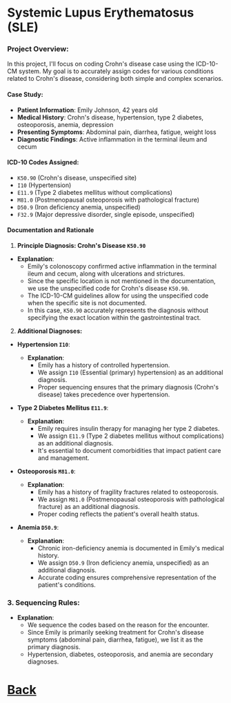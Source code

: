 # Systemic Lupus Erythematosus (SLE)


### Project Overview:
In this project, I'll focus on coding Crohn's disease case using the ICD-10-CM system. My goal is to accurately assign codes for various conditions related to Crohn's disease, considering both simple and complex scenarios.


#### Case Study:
   - **Patient Information**: Emily Johnson, 42 years old
   - **Medical History**: Crohn's disease, hypertension, type 2 diabetes, osteoporosis, anemia, depression
   - **Presenting Symptoms**: Abdominal pain, diarrhea, fatigue, weight loss
   - **Diagnostic Findings**: Active inflammation in the terminal ileum and cecum
   
#### ICD-10 Codes Assigned:
- `K50.90` (Crohn's disease, unspecified site)
- `I10` (Hypertension)
- `E11.9` (Type 2 diabetes mellitus without complications)
- `M81.0` (Postmenopausal osteoporosis with pathological fracture)
- `D50.9` (Iron deficiency anemia, unspecified)
- `F32.9` (Major depressive disorder, single episode, unspecified)


#### Documentation and Rationale
1. **Principle Diagnosis: Crohn's Disease `K50.90`**
- **Explanation**:
  - Emily's colonoscopy confirmed active inflammation in the terminal ileum and cecum, along with ulcerations and strictures.
  - Since the specific location is not mentioned in the documentation, we use the unspecified code for Crohn's disease `K50.90`.
  - The ICD-10-CM guidelines allow for using the unspecified code when the specific site is not documented.
  - In this case, `K50.90` accurately represents the diagnosis without specifying the exact location within the gastrointestinal tract.

2. **Additional Diagnoses:**
- **Hypertension `I10`**:
  - **Explanation**:
    - Emily has a history of controlled hypertension.
    - We assign `I10` (Essential (primary) hypertension) as an additional diagnosis.
    - Proper sequencing ensures that the primary diagnosis (Crohn's disease) takes precedence over hypertension.

- **Type 2 Diabetes Mellitus `E11.9`**:
  - **Explanation**:
    - Emily requires insulin therapy for managing her type 2 diabetes.
    - We assign `E11.9` (Type 2 diabetes mellitus without complications) as an additional diagnosis.
    - It's essential to document comorbidities that impact patient care and management.

- **Osteoporosis `M81.0`**:
  - **Explanation**:
    - Emily has a history of fragility fractures related to osteoporosis.
    - We assign `M81.0` (Postmenopausal osteoporosis with pathological fracture) as an additional diagnosis.
    - Proper coding reflects the patient's overall health status.

- **Anemia `D50.9`**:
  - **Explanation**:
    - Chronic iron-deficiency anemia is documented in Emily's medical history.
    - We assign `D50.9` (Iron deficiency anemia, unspecified) as an additional diagnosis.
    - Accurate coding ensures comprehensive representation of the patient's conditions.

### 3. **Sequencing Rules**:
- **Explanation**:
  - We sequence the codes based on the reason for the encounter.
  - Since Emily is primarily seeking treatment for Crohn's disease symptoms (abdominal pain, diarrhea, fatigue), we list it as the primary diagnosis.
  - Hypertension, diabetes, osteoporosis, and anemia are secondary diagnoses.


# [Back](index.md)